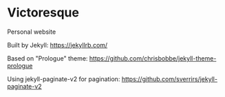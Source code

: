 # Victoresque

Personal website

Built by Jekyll: https://jekyllrb.com/

Based on "Prologue" theme: https://github.com/chrisbobbe/jekyll-theme-prologue

Using jekyll-paginate-v2 for pagination: https://github.com/sverrirs/jekyll-paginate-v2
